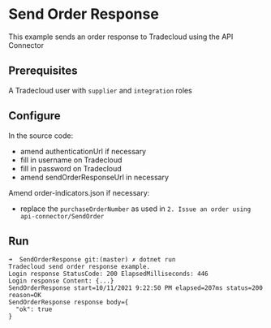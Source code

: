 # Send Order Response

This example sends an order response to Tradecloud using the API Connector

## Prerequisites

A Tradecloud user with `supplier` and `integration` roles

## Configure

In the source code:
- amend authenticationUrl if necessary
- fill in username on Tradecloud
- fill in password on Tradecloud
- amend sendOrderResponseUrl in necessary

Amend order-indicators.json if necessary:
- replace the `purchaseOrderNumber` as used in `2. Issue an order using api-connector/SendOrder`

## Run

``` shell
➜  SendOrderResponse git:(master) ✗ dotnet run
Tradecloud send order response example.
Login response StatusCode: 200 ElapsedMilliseconds: 446
Login response Content: {...}
SendOrderResponse start=10/11/2021 9:22:50 PM elapsed=207ms status=200 reason=OK
SendOrderResponse response body={
  "ok": true
}
```
